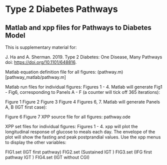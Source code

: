 # Type 2 Diabetes Pathways
## Matlab and xpp files for Pathways to Diabetes Model

This is supplementary material for:

J. Ha and A. Sherman. 2019. Type 2 Diabetes: One Disease, Many Pathways
doi: https://doi.org/10.1101/648816.

Matlab equation definition file for all figures:
(pathway.m)[pathway_matlab/pathway.m]

Matlab run files for individual figures:
Figures 1 - 4. Matlab will generate Fig1 - Fig6, corresponding to Panels A - F (a counter will tick off 365 iterations):

Figure 1
Figure 2
Figure 3
Figure 4
Figures 6, 7. Matlab will generate Panels A, B (IGT first case):

Figure 6
Figure 7
XPP source file for all figures:
pathway.ode

XPP set files for individual figures:
Figures 1 - 4. xpp will plot the longitudinal response of glucose to meals each day. The envelope of the plot will show the fasting and peak postprandial values. Use the xpp menus to display the other variables:

FIG1.set (IGT first pathway)
FIG2.set (Sustained IGT )
FIG3.set (IFG first pathway IGT )
FIG4.set (IGT without CGI)
